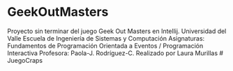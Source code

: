 # GeekOutMasters
Proyecto sin terminar del juego Geek Out Masters en Intellij. 
Universidad del Valle
Escuela de Ingeniería de Sistemas y Computación
Asignaturas: Fundamentos de Programación Orientada a Eventos / Programación Interactiva
Profesora: Paola-J. Rodríguez-C.
Realizado por Laura Murillas
#   J u e g o C r a p s 
 
 
